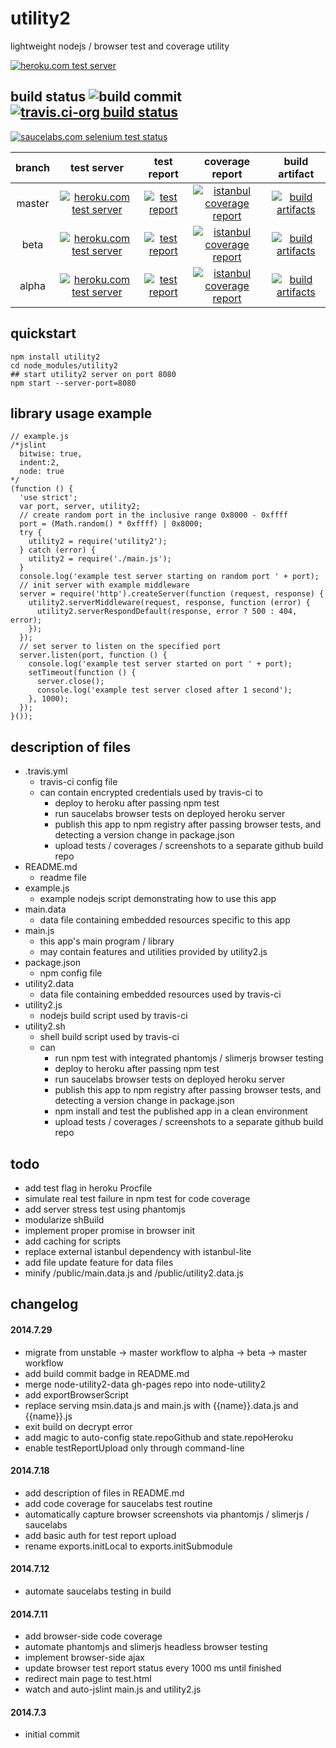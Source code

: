 utility2
==========
lightweight nodejs / browser test and coverage utility

[![heroku.com test server](https://kaizhu256.github.io/node-utility2/build.travis-ci.org/beta/test-report.screenshot.heroku.png)](https://hrku01-utility2-beta.herokuapp.com/test/test.html)



## build status ![build commit](https://kaizhu256.github.io/node-utility2/build.travis-ci.org/beta/commit.badge.svg) [![travis.ci-org build status](https://api.travis-ci.org/kaizhu256/node-utility2.svg)](https://travis-ci.org/kaizhu256/node-utility2)

[![saucelabs.com selenium test status](https://saucelabs.com/browser-matrix/sclb01-utility2.svg)](https://saucelabs.com/u/sclb01-utility2)

 branch | test server | test report | coverage report | build artifact
:------:|:-----------:|:-----------:|:---------------:|:--------------:
master | [![heroku.com test server](https://kaizhu256.github.io/public/heroku-logo-light-88x31.png)](https://hrku01-utility2.herokuapp.com/test/test.html) | [![test report](https://kaizhu256.github.io/node-utility2/build.travis-ci.org/master/test-report.badge.svg)](https://kaizhu256.github.io/node-utility2/build.travis-ci.org/master/test-report.html) | [![istanbul coverage report](https://kaizhu256.github.io/node-utility2/build.travis-ci.org/master/coverage-report.badge.svg)](https://kaizhu256.github.io/node-utility2/build.travis-ci.org/master/coverage-report.html/node-utility2/index.html) | [![build artifacts](https://kaizhu256.github.io/public/glyphicons_free/glyphicons/png/glyphicons_144_folder_open.png)](https://github.com/kaizhu256/node-utility2/tree/gh-pages/build.travis-ci.org/master)
beta | [![heroku.com test server](https://kaizhu256.github.io/public/heroku-logo-light-88x31.png)](https://hrku01-utility2-beta.herokuapp.com/test/test.html) | [![test report](https://kaizhu256.github.io/node-utility2/build.travis-ci.org/beta/test-report.badge.svg)](https://kaizhu256.github.io/node-utility2/build.travis-ci.org/beta/test-report.html) | [![istanbul coverage report](https://kaizhu256.github.io/node-utility2/build.travis-ci.org/beta/coverage-report.badge.svg)](https://kaizhu256.github.io/node-utility2/build.travis-ci.org/beta/coverage-report.html/node-utility2/index.html) | [![build artifacts](https://kaizhu256.github.io/public/glyphicons_free/glyphicons/png/glyphicons_144_folder_open.png)](https://github.com/kaizhu256/node-utility2/tree/gh-pages/build.travis-ci.org/beta)
alpha | [![heroku.com test server](https://kaizhu256.github.io/public/heroku-logo-light-88x31.png)](https://hrku01-utility2-alpha.herokuapp.com/test/test.html) | [![test report](https://kaizhu256.github.io/node-utility2/build.travis-ci.org/alpha/test-report.badge.svg)](https://kaizhu256.github.io/node-utility2/build.travis-ci.org/alpha/test-report.html) | [![istanbul coverage report](https://kaizhu256.github.io/node-utility2/build.travis-ci.org/alpha/coverage-report.badge.svg)](https://kaizhu256.github.io/node-utility2/build.travis-ci.org/alpha/coverage-report.html/node-utility2/index.html) | [![build artifacts](https://kaizhu256.github.io/public/glyphicons_free/glyphicons/png/glyphicons_144_folder_open.png)](https://github.com/kaizhu256/node-utility2/tree/gh-pages/build.travis-ci.org/alpha)



## quickstart
```
npm install utility2
cd node_modules/utility2
## start utility2 server on port 8080
npm start --server-port=8080
```



## library usage example
```
// example.js
/*jslint
  bitwise: true,
  indent:2,
  node: true
*/
(function () {
  'use strict';
  var port, server, utility2;
  // create random port in the inclusive range 0x8000 - 0xffff
  port = (Math.random() * 0xffff) | 0x8000;
  try {
    utility2 = require('utility2');
  } catch (error) {
    utility2 = require('./main.js');
  }
  console.log('example test server starting on random port ' + port);
  // init server with example middleware
  server = require('http').createServer(function (request, response) {
    utility2.serverMiddleware(request, response, function (error) {
      utility2.serverRespondDefault(response, error ? 500 : 404, error);
    });
  });
  // set server to listen on the specified port
  server.listen(port, function () {
    console.log('example test server started on port ' + port);
    setTimeout(function () {
      server.close();
      console.log('example test server closed after 1 second');
    }, 1000);
  });
}());
```



## description of files
- .travis.yml
  - travis-ci config file
  - can contain encrypted credentials used by travis-ci to
    - deploy to heroku after passing npm test
    - run saucelabs browser tests on deployed heroku server
    - publish this app to npm registry after passing browser tests,
      and detecting a version change in package.json
    - upload tests / coverages / screenshots to a separate github build repo
- README.md
  - readme file
- example.js
  - example nodejs script demonstrating how to use this app
- main.data
  - data file containing embedded resources specific to this app
- main.js
  - this app's main program / library
  - may contain features and utilities provided by utility2.js
- package.json
  - npm config file
- utility2.data
  - data file containing embedded resources used by travis-ci
- utility2.js
  - nodejs build script used by travis-ci
- utility2.sh
  - shell build script used by travis-ci
  - can
    - run npm test with integrated phantomjs / slimerjs browser testing
    - deploy to heroku after passing npm test
    - run saucelabs browser tests on deployed heroku server
    - publish this app to npm registry after passing browser tests,
      and detecting a version change in package.json
    - npm install and test the published app in a clean environment
    - upload tests / coverages / screenshots to a separate github build repo



## todo
- add test flag in heroku Procfile
- simulate real test failure in npm test for code coverage
- add server stress test using phantomjs
- modularize shBuild
- implement proper promise in browser init
- add caching for scripts
- replace external istanbul dependency with istanbul-lite
- add file update feature for data files
- minify /public/main.data.js and /public/utility2.data.js



## changelog
#### 2014.7.29
- migrate from unstable -> master workflow to alpha -> beta -> master workflow
- add build commit badge in README.md
- merge node-utility2-data gh-pages repo into node-utility2
- add exportBrowserScript
- replace serving msin.data.js and main.js with {{name}}.data.js and {{name}}.js
- exit build on decrypt error
- add magic to auto-config state.repoGithub and state.repoHeroku
- enable testReportUpload only through command-line

#### 2014.7.18
- add description of files in README.md
- add code coverage for saucelabs test routine
- automatically capture browser screenshots via phantomjs / slimerjs / saucelabs
- add basic auth for test report upload
- rename exports.initLocal to exports.initSubmodule

#### 2014.7.12
- automate saucelabs testing in build

#### 2014.7.11
- add browser-side code coverage
- automate phantomjs and slimerjs headless browser testing
- implement browser-side ajax
- update browser test report status every 1000 ms until finished
- redirect main page to test.html
- watch and auto-jslint main.js and utility2.js

#### 2014.7.3
- initial commit
